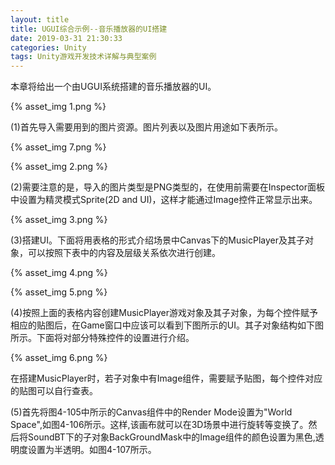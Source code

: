 ```yaml
---
layout: title
title: UGUI综合示例--音乐播放器的UI搭建
date: 2019-03-31 21:30:33
categories: Unity
tags: Unity游戏开发技术详解与典型案例
---
```

本章将给出一个由UGUI系统搭建的音乐播放器的UI。

<!--more-->

{% asset_img 1.png %}

(1)首先导入需要用到的图片资源。图片列表以及图片用途如下表所示。

{% asset_img 7.png %}

{% asset_img 2.png %}

(2)需要注意的是，导入的图片类型是PNG类型的，在使用前需要在Inspector面板中设置为精灵模式Sprite(2D and UI)，这样才能通过Image控件正常显示出来。

{% asset_img 3.png %}

(3)搭建UI。下面将用表格的形式介绍场景中Canvas下的MusicPlayer及其子对象，可以按照下表中的内容及层级关系依次进行创建。

{% asset_img 4.png %}

{% asset_img 5.png %}

(4)按照上面的表格内容创建MusicPlayer游戏对象及其子对象，为每个控件赋予相应的贴图后，在Game窗口中应该可以看到下图所示的UI。其子对象结构如下图所示。下面将对部分特殊控件的设置进行介绍。

{% asset_img 6.png %}

在搭建MusicPlayer时，若子对象中有Image组件，需要赋予贴图，每个控件对应的贴图可以自行查表。

(5)首先将图4-105中所示的Canvas组件中的Render Mode设置为"World Space",如图4-106所示。这样,该画布就可以在3D场景中进行旋转等变换了。然后将SoundBT下的子对象BackGroundMask中的Image组件的颜色设置为黑色,透明度设置为半透明。如图4-107所示。

```cs

```